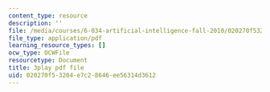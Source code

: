```yaml
---
content_type: resource
description: ''
file: /media/courses/6-034-artificial-intelligence-fall-2010/020270f53204e7c28646ee56314d3612_Tl_p5pgBsyM.pdf
file_type: application/pdf
learning_resource_types: []
ocw_type: OCWFile
resourcetype: Document
title: 3play pdf file
uid: 020270f5-3204-e7c2-8646-ee56314d3612
---
```

